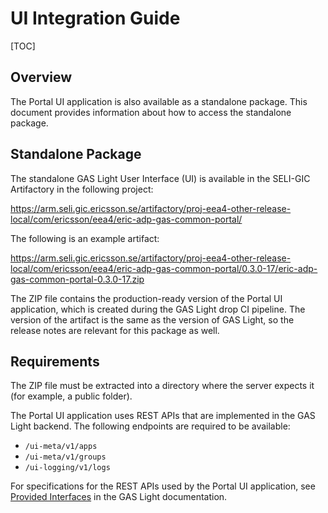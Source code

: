 # UI Integration Guide

[TOC]

## Overview

The Portal UI application is also available as a standalone package.
This document provides information about how to access the standalone package.

## Standalone Package

The standalone GAS Light User Interface (UI) is available in the SELI-GIC Artifactory in the
following project:

<https://arm.seli.gic.ericsson.se/artifactory/proj-eea4-other-release-local/com/ericsson/eea4/eric-adp-gas-common-portal/>

The following is an example artifact:

<https://arm.seli.gic.ericsson.se/artifactory/proj-eea4-other-release-local/com/ericsson/eea4/eric-adp-gas-common-portal/0.3.0-17/eric-adp-gas-common-portal-0.3.0-17.zip>

The ZIP file contains the production-ready version of the Portal UI application, which is created
during the GAS Light drop CI pipeline. The version of the artifact is the same as the version of
GAS Light, so the release notes are relevant for this package as well.

## Requirements

The ZIP file must be extracted into a directory where the server expects it (for example, a public
folder).

The Portal UI application uses REST APIs that are implemented in the GAS Light backend.
The following endpoints are required to be available:

- `/ui-meta/v1/apps`
- `/ui-meta/v1/groups`
- `/ui-logging/v1/logs`

For specifications for the REST APIs used by the Portal UI application, see
[Provided Interfaces](https://adp.ericsson.se/marketplace/gui-aggregator-lightweight/documentation/development/dpi/service-user-guide#provided-interfaces)
in the GAS Light documentation.
